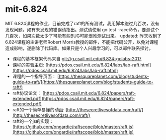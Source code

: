 # mit-6.824
MIT 6.824课程的作业，目前完成了raft的所有测试，我用脚本跑过几百次，没有发现问题，如有未发现的错误请指出。测试请使用 go test -race命令，要测试个几百次，如果次数太少了可能有些BUG可能很难测试出来。 updated: 昨天收到了6.824课程的主讲老师Robert Morris教授的邮件，不能把代码公开，以免对课程造成影响，遂删除了代码库。如果只是个人兴趣学习的，可以邮件联系探讨。
- 课程的基本框架代码来自 [git://g.csail.mit.edu/6.824-golabs-2017](git://g.csail.mit.edu/6.824-golabs-2017)
- 课程的实验主页: [https://pdos.csail.mit.edu/6.824/labs/lab-raft.html](https://pdos.csail.mit.edu/6.824/labs/lab-raft.html)
- 课程的一个指导页面： [https://thesquareplanet.com/blog/students-guide-to-raft/](https://thesquareplanet.com/blog/students-guide-to-raft/)
- raft协议论文： [https://pdos.csail.mit.edu/6.824/papers/raft-extended.pdf](https://pdos.csail.mit.edu/6.824/papers/raft-extended.pdf)
- raft的一个简单易懂的动画: [http://thesecretlivesofdata.com/raft/](http://thesecretlivesofdata.com/raft/)
- raft的一个js的实现：[https://github.com/ongardie/raftscope/blob/master/raft.js](https://github.com/ongardie/raftscope/blob/master/raft.js)
